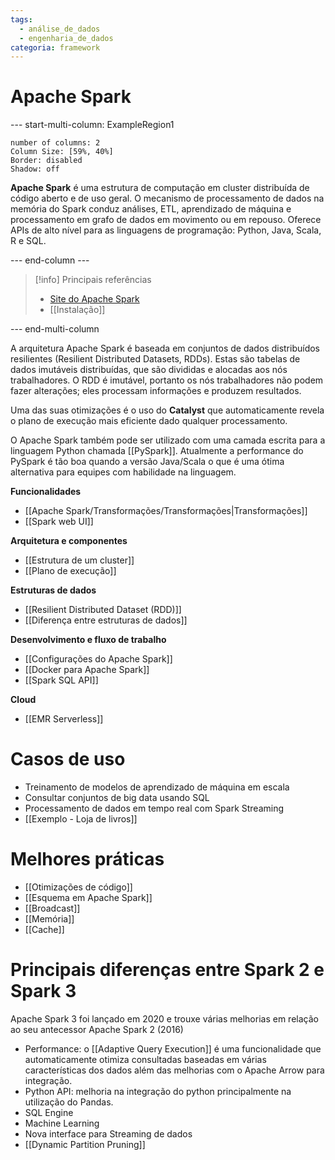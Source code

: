 ```yaml
---
tags:
  - análise_de_dados
  - engenharia_de_dados
categoria: framework
---
```

# Apache Spark

--- start-multi-column: ExampleRegion1  
```column-settings  
number of columns: 2
Column Size: [59%, 40%]
Border: disabled
Shadow: off
```

**Apache Spark** é uma estrutura de computação em cluster distribuída de código aberto e de uso geral. O mecanismo de processamento de dados na memória do Spark conduz análises, ETL, aprendizado de máquina e processamento em grafo de dados em movimento ou em repouso. Oferece APIs de alto nível para as linguagens de programação: Python, Java, Scala, R e SQL.

--- end-column ---

> [!info] Principais referências
> - [Site do Apache Spark](https://spark.apache.org/)
> - [[Instalação]]

--- end-multi-column

A arquitetura Apache Spark é baseada em conjuntos de dados distribuídos resilientes (Resilient Distributed Datasets, RDDs). Estas são tabelas de dados imutáveis ​​​​distribuídas, que são divididas e alocadas aos nós trabalhadores. O RDD é imutável, portanto os nós trabalhadores não podem fazer alterações; eles processam informações e produzem resultados.

Uma das suas otimizações é o uso do **Catalyst** que automaticamente revela o plano de execução mais eficiente dado qualquer processamento.

O Apache Spark também pode ser utilizado com uma camada escrita para a linguagem Python chamada [[PySpark]]. Atualmente a performance do PySpark é tão boa quando a versão Java/Scala o que é uma ótima alternativa para equipes com habilidade na linguagem.

**Funcionalidades**

- [[Apache Spark/Transformações/Transformações|Transformações]]
- [[Spark web UI]]

**Arquitetura e componentes**

- [[Estrutura de um cluster]]
- [[Plano de execução]]

**Estruturas de dados**

- [[Resilient Distributed Dataset (RDD)]]
- [[Diferença entre estruturas de dados]]

**Desenvolvimento e fluxo de trabalho**

- [[Configurações do Apache Spark]]
- [[Docker para Apache Spark]]
- [[Spark SQL API]]

**Cloud**

- [[EMR Serverless]]

# Casos de uso

- Treinamento de modelos de aprendizado de máquina em escala
- Consultar conjuntos de big data usando SQL
- Processamento de dados em tempo real com Spark Streaming
- [[Exemplo - Loja de livros]]

# Melhores práticas

- [[Otimizações de código]]
- [[Esquema em Apache Spark]]
- [[Broadcast]]
- [[Memória]]
- [[Cache]]

# Principais diferenças entre Spark 2 e Spark 3

Apache Spark 3 foi lançado em 2020 e trouxe várias melhorias em relação ao seu antecessor Apache Spark 2 (2016)

- Performance: o [[Adaptive Query Execution]] é uma funcionalidade que automaticamente otimiza consultadas baseadas em várias características dos dados além das melhorias com o Apache Arrow para integração.
- Python API: melhoria na integração do python principalmente na utilização do Pandas.
- SQL Engine
- Machine Learning
- Nova interface para Streaming de dados
- [[Dynamic Partition Pruning]]